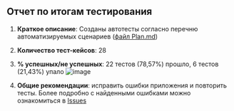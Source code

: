 ## Отчет по итогам тестирования ##
1. **Краткое описание**: Созданы автотесты согласно перечню автоматизируемых сценариев ([файл Plan.md](https://github.com/zhuravlini/zhu-diploma_1/blob/main/Plan.md))
2. **Количество тест-кейсов**: 28
3. **% успешных/не успешных**: 22 тестов (78,57%) прошло, 6 тестов (21,43%) упало
![image](https://user-images.githubusercontent.com/114166760/228928504-c975d791-0f54-41f5-9ad8-f904dc2125fb.png)

4. **Общие рекомендации**: исправить ошибки приложения и повторить тесты. Более подробно с найденными ошибками можно ознакомиться в [Issues](https://github.com/zhuravlini/zhu-diploma_1/issues)
